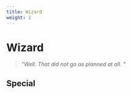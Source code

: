 ```yaml
---
title: Wizard
weight: 1
---
```

# Wizard

> *"Well. That did not go as planned at all. "*


## Special